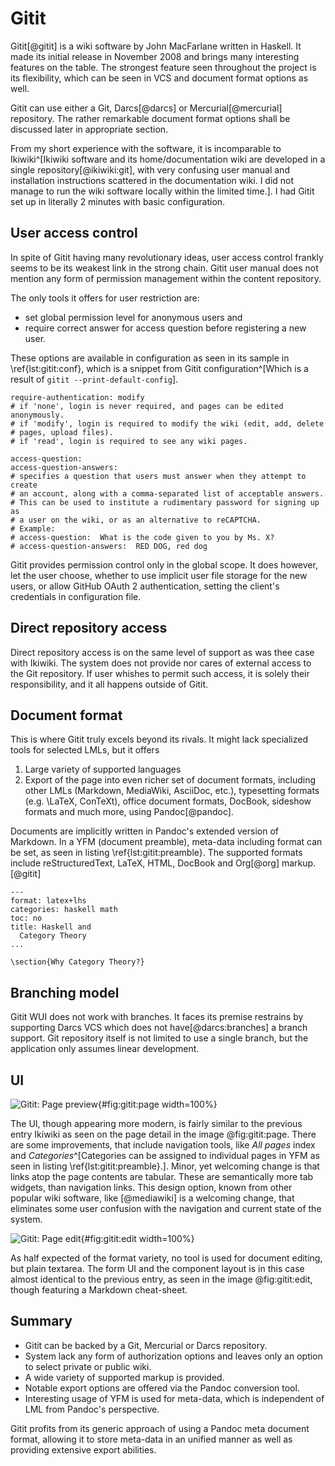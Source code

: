 # Gitit

Gitit[@gitit] is a wiki software by John MacFarlane written in Haskell.
It made its initial release in November 2008 and brings many interesting features on the table.
The strongest feature seen throughout the project is its flexibility, which can be seen in VCS and document format options as well.

Gitit can use either a Git, Darcs[@darcs] or Mercurial[@mercurial] repository.
The rather remarkable document format options shall be discussed later in appropriate section.

From my short experience with the software, it is incomparable to Ikiwiki^[Ikiwiki software and its home/documentation wiki are developed in a single repository[@ikiwiki:git], with very confusing user manual and installation instructions scattered in the documentation wiki. I did not manage to run the wiki software locally within the limited time.].
I had Gitit set up in literally 2 minutes with basic configuration.


## User access control

In spite of Gitit having many revolutionary ideas, user access control frankly seems to be its weakest link in the strong chain.
Gitit user manual does not mention any form of permission management within the content repository.

The only tools it offers for user restriction are:

* set global permission level for anonymous users and
* require correct answer for access question before registering a new user.

These options are available in configuration as seen in its sample in \ref{lst:gitit:conf},
which is a snippet from Gitit configuration^[Which is a result of `gitit --print-default-config`].

```{language=yaml caption="Gitit: Configuration sample" label="lst:gitit:conf"}
require-authentication: modify
# if 'none', login is never required, and pages can be edited anonymously.
# if 'modify', login is required to modify the wiki (edit, add, delete
# pages, upload files).
# if 'read', login is required to see any wiki pages.

access-question:
access-question-answers:
# specifies a question that users must answer when they attempt to create
# an account, along with a comma-separated list of acceptable answers.
# This can be used to institute a rudimentary password for signing up as
# a user on the wiki, or as an alternative to reCAPTCHA.
# Example:
# access-question:  What is the code given to you by Ms. X?
# access-question-answers:  RED DOG, red dog

```

Gitit provides permission control only in the global scope.
It does however, let the user choose, whether to use implicit user file storage for the new users, or allow GitHub OAuth 2 authentication, setting the client's credentials in configuration file.

## Direct repository access

Direct repository access is on the same level of support as was thee case with Ikiwiki.
The system does not provide nor cares of external access to the Git repository.
If user whishes to permit such access, it is solely their responsibility, and it all happens outside of Gitit.

## Document format

This is where Gitit truly excels beyond its rivals.
It might lack specialized tools for selected LMLs, but it offers

1. Large variety of supported languages
2. Export of the page into even richer set of document formats, including other LMLs (Markdown, MediaWiki, AsciiDoc, etc.), typesetting formats (e.g. \LaTeX, ConTeXt), office document formats, DocBook, sideshow formats and much more, using Pandoc[@pandoc].

Documents are implicitly written in Pandoc's extended version of Markdown.
In a YFM (document preamble), meta-data including format can be set, as seen in listing \ref{lst:gitit:preamble}.
The supported formats include reStructuredText, LaTeX, HTML, DocBook and Org[@org] markup. [@gitit]

```{language=latex caption="Gitit: Page preamble example" label="lst:gitit:preamble"}
---
format: latex+lhs
categories: haskell math
toc: no
title: Haskell and
  Category Theory
...

\section{Why Category Theory?}

```

## Branching model

Gitit WUI does not work with branches.
It faces its premise restrains by supporting Darcs VCS which does not have[@darcs:branches] a branch support.
Git repository itself is not limited to use a single branch, but the application only assumes linear development.

## UI
![Gitit: Page preview](./src/assets/images/gitit-page){#fig:gitit:page width=100%}

The UI, though appearing more modern, is fairly similar to the previous entry Ikiwiki as seen on the page detail in the image @fig:gitit:page.
There are some improvements, that include navigation tools, like _All pages_ index and _Categories_^[Categories can be assigned to individual pages in YFM as seen in listing \ref{lst:gitit:preamble}.].
Minor, yet welcoming change is that links atop the page contents are tabular.
These are semantically more tab widgets, than navigation links.
This design option, known from other popular wiki software, like [@mediawiki] is a welcoming change, that eliminates some user confusion with the navigation and current state of the system.

![Gitit: Page edit](./src/assets/images/gitit-edit){#fig:gitit:edit width=100%}

As half expected of the format variety, no tool is used for document editing, but plain textarea.
The form UI and the component layout is in this case almost identical to the previous entry, as seen in the image @fig:gitit:edit, though featuring a Markdown cheat-sheet.

## Summary

- Gitit can be backed by a Git, Mercurial or Darcs repository.
- System lack any form of authorization options and leaves only an option to select private or public wiki.
- A wide variety of supported markup is provided.
- Notable export options are offered via the Pandoc conversion tool.
- Interesting usage of YFM is used for meta-data, which is independent of LML from Pandoc's perspective.

Gitit profits from its generic approach of using a Pandoc meta document format, allowing it to store meta-data in an unified manner as well as providing extensive export abilities.
